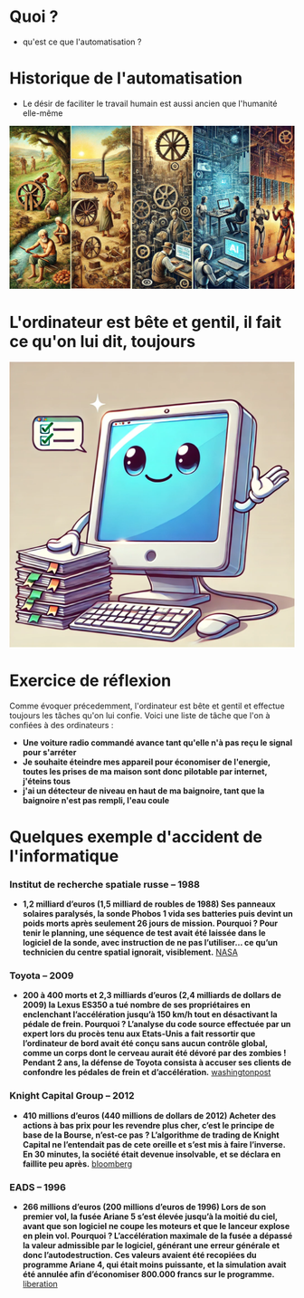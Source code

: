 <!-- .slide: data-state="nologo-slide" style="text-align: center" -->
# Quoi ?

* qu'est ce que l'automatisation ?

<!-- .slide: data-state="nologo-slide" style="text-align: center" -->
# Historique de l'automatisation 

* Le désir de faciliter le travail humain est aussi ancien que l'humanité elle-même

![histoire autom](images/autom_test.jpg "histoire autom") <!-- .element: width="200px" -->


<!-- .slide: data-state="nologo-slide" style="text-align: center" -->
# L'ordinateur est bête et gentil, il fait ce qu'on lui dit, toujours

![histoire autom](images/ordi_bete_et_gentil.webp "histoire autom") <!-- .element: width="200px" -->

<!-- .slide: data-state="nologo-slide" style="text-align: center" -->
# Exercice de réflexion

Comme évoquer précedemment, l'ordinateur est bête et gentil et effectue toujours les tâches qu'on lui confie.
Voici une liste de tâche que l'on à confiées à des ordinateurs : 
* **Une voiture radio commandé avance tant qu'elle n'à pas reçu le signal pour s'arréter**
* **Je souhaite éteindre mes appareil pour économiser de l'energie, toutes les prises de ma maison sont donc pilotable par internet, j'éteins tous**
* **j'ai un détecteur de niveau en haut de ma baignoire, tant que la baignoire n'est pas rempli, l'eau coule**


# Quelques exemple d'accident de l'informatique 

### Institut de recherche spatiale russe – 1988
* **1,2 milliard d’euros (1,5 milliard de roubles de 1988)
Ses panneaux solaires paralysés, la sonde Phobos 1 vida ses batteries puis devint un poids morts après seulement 26 jours de mission. Pourquoi ? Pour tenir le planning, une séquence de test avait été laissée dans le logiciel de la sonde, avec instruction de ne pas l’utiliser… ce qu’un technicien du centre spatial ignorait, visiblement.**
[NASA](https://nssdc.gsfc.nasa.gov/planetary/phobos.html)

### Toyota – 2009
* **200 à 400 morts et 2,3 milliards d’euros (2,4 milliards de dollars de 2009)
la Lexus ES350 a tué nombre de ses propriétaires en enclenchant l’accélération jusqu’à 150 km/h tout en désactivant la pédale de frein.
Pourquoi ? L’analyse du code source effectuée par un expert lors du procès tenu aux Etats-Unis a fait ressortir que l’ordinateur de bord avait été conçu sans aucun contrôle global, comme un corps dont le cerveau aurait été dévoré par des zombies ! Pendant 2 ans, la défense de Toyota consista à accuser ses clients de confondre les pédales de frein et d’accélération.**
[washingtonpost](https://www.washingtonpost.com/business/economy/toyota-reaches-12-billion-settlement-to-end-criminal-probe/2014/03/19/5738a3c4-af69-11e3-9627-c65021d6d572_story.html)

### Knight Capital Group – 2012
* **410 millions d’euros (440 millions de dollars de 2012)
Acheter des actions à bas prix pour les revendre plus cher, c’est le principe de base de la Bourse, n’est-ce pas ? L’algorithme de trading de Knight Capital ne l’entendait pas de cete oreille et s’est mis à faire l’inverse. En 30 minutes, la société était devenue insolvable, et se déclara en faillite peu après.**
[bloomberg](https://www.bloomberg.com/news/articles/2012-08-02/knight-shows-how-to-lose-440-million-in-30-minutes)

### EADS – 1996
* **266 millions d’euros (200 millions d’euros de 1996)
Lors de son premier vol, la fusée Ariane 5 s’est élevée jusqu’à la moitié du ciel, avant que son logiciel ne coupe les moteurs et que le lanceur explose en plein vol.
Pourquoi ? L’accélération maximale de la fusée a dépassé la valeur admissible par le logiciel, générant une erreur générale et donc l’autodestruction. Ces valeurs avaient été recopiées du programme Ariane 4, qui était moins puissante, et la simulation avait été annulée afin d’économiser 800.000 francs sur le programme.**
[liberation](https://www.liberation.fr/futurs/1996/07/24/l-explosion-d-ariane-5-c-est-la-faute-au-logicielnous-sommes-tous-coupables-a-affirme-le-directeur-g_176415/)


